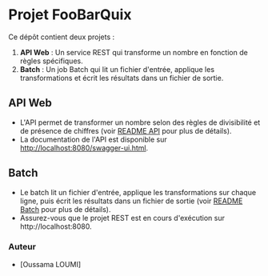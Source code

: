 # Projet FooBarQuix

Ce dépôt contient deux projets :

1. **API Web** : Un service REST qui transforme un nombre en fonction de règles spécifiques.
2. **Batch** : Un job Batch qui lit un fichier d'entrée, applique les transformations et écrit les résultats dans un fichier de sortie.

## API Web

- L'API permet de transformer un nombre selon des règles de divisibilité et de présence de chiffres (voir [README API](./Kata_FooBarQuix/FOOBARQUIX/README.md) pour plus de détails).
- La documentation de l'API est disponible sur [http://localhost:8080/swagger-ui.html](http://localhost:8080/swagger-ui.html).

## Batch

- Le batch lit un fichier d'entrée, applique les transformations sur chaque ligne, puis écrit les résultats dans un fichier de sortie (voir [README Batch](./Kata_FooBarQuix/Batch/README.md) pour plus de détails).
- Assurez-vous que le projet REST est en cours d'exécution sur http://localhost:8080.

### Auteur
- [Oussama LOUMI]


